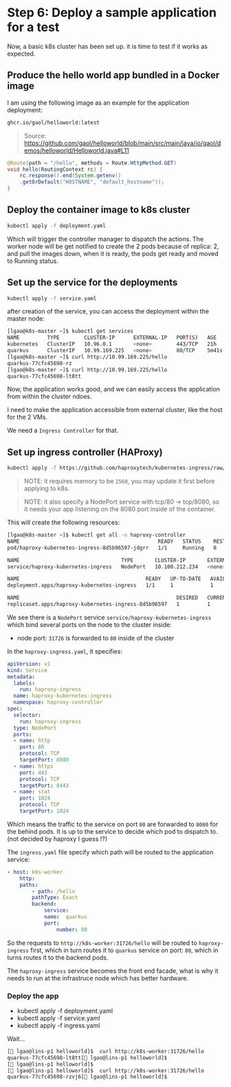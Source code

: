 # Step 6: Deploy a sample application for a test

Now, a basic k8s cluster has been set up. it is time to test if it works as expected.

## Produce the hello world app bundled in a Docker image

I am using the following image as an example for the application deployment:
```bash
ghcr.io/gaol/helloworld:latest
```

> Source: https://github.com/gaol/helloworld/blob/main/src/main/java/io/gaol/demos/helloworld/Helloworld.java#L11

```java
@Route(path = "/hello", methods = Route.HttpMethod.GET)
void hello(RoutingContext rc) {
    rc.response().end(System.getenv()
    .getOrDefault("HOSTNAME", "default_hostname"));
}
```

## Deploy the container image to k8s cluster

```bash
kubectl apply -f deployment.yaml
```

Which will trigger the controller manager to dispatch the actions.
The worker node will be get notified to create the 2 pods because of replica: 2, and pull the images down, when it is ready, the pods get ready and moved to Running status.

## Set up the service for the deployments

```bash
kubectl apply -f service.yaml
```

after creation of the service, you can access the deployment within the master node:

```bash
[lgao@k8s-master ~]$ kubectl get services
NAME         TYPE        CLUSTER-IP      EXTERNAL-IP   PORT(S)   AGE
kubernetes   ClusterIP   10.96.0.1       <none>        443/TCP   21h
quarkus      ClusterIP   10.99.169.225   <none>        80/TCP    5m41s
[lgao@k8s-master ~]$ curl http://10.99.169.225/hello
quarkus-77cfc45698-rz
[lgao@k8s-master ~]$ curl http://10.99.169.225/hello
quarkus-77cfc45698-lt8tt
```

Now, the application works good, and we can easily access the application from within the cluster ndoes.

I need to make the application accessible from external cluster, like the host for the 2 VMs.

We need a `Ingress Controller` for that.

## Set up ingress controller (HAProxy)

```bash
kubectl apply -f https://github.com/haproxytech/kubernetes-ingress/raw/refs/tags/v3.1.4/deploy/haproxy-ingress.yaml
```

> NOTE: it requires memory to be `2560`, you may update it first before applying to k8s.

> NOTE: it also specify a NodePort service with tcp/80 -> tcp/8080, so it needs your app listening on the 8080 port inside of the container.

This will create the following resources:

```bash
[lgao@k8s-master ~]$ kubectl get all -n haproxy-controller
NAME                                             READY   STATUS    RESTARTS   AGE
pod/haproxy-kubernetes-ingress-8d5b96597-jdgrr   1/1     Running   0          55m

NAME                                 TYPE       CLUSTER-IP       EXTERNAL-IP   PORT(S)                                     AGE
service/haproxy-kubernetes-ingress   NodePort   10.100.212.234   <none>        80:31726/TCP,443:30325/TCP,1024:31335/TCP   55m

NAME                                         READY   UP-TO-DATE   AVAILABLE   AGE
deployment.apps/haproxy-kubernetes-ingress   1/1     1            1           55m

NAME                                                   DESIRED   CURRENT   READY   AGE
replicaset.apps/haproxy-kubernetes-ingress-8d5b96597   1         1         1       55m
```

We see there is a `NodePort` service `service/haproxy-kubernetes-ingress` which bind several ports on the node to the cluster inside:

* node port: `31726` is forwarded to `80` inside of the cluster

In the `haproxy-ingress.yaml`, it specifies:

```yaml
apiVersion: v1
kind: Service
metadata:
  labels:
    run: haproxy-ingress
  name: haproxy-kubernetes-ingress
  namespace: haproxy-controller
spec:
  selector:
    run: haproxy-ingress
  type: NodePort
  ports:
  - name: http
    port: 80
    protocol: TCP
    targetPort: 8080
  - name: https
    port: 443
    protocol: TCP
    targetPort: 8443
  - name: stat
    port: 1024
    protocol: TCP
    targetPort: 1024
```
Which means the traffic to the service on port `80` are forwarded to `8080` for the behind pods.
It is up to the service to decide which pod to dispatch to. (not decided by haproxy I guess !?)

The `ingress.yaml` file specify which path will be routed to the application service:

```yaml
- host: k8s-worker
    http:
    paths:
        - path: /hello
        pathType: Exact
        backend:
            service:
            name:  quarkus
            port:
                number: 80
```
So the requests to `http://k8s-worker:31726/hello` will be routed to `haproxy-ingress` first, which in turn routes it to `quarkus` service on port: `80`, which in turns routes it to the backend pods.

The `haproxy-ingress` service becomes the front end facade, what is why it needs to run at the infrastruce node which has better hardware.

### Deploy the app

* kubectl apply -f deployment.yaml
* kubectl apply -f service.yaml
* kubectl apply -f ingress.yaml

Wait...

```bash
[🎩 lgao@lins-p1 helloworld]$  curl http://k8s-worker:31726/hello
quarkus-77cfc45698-lt8tt[🎩 lgao@lins-p1 helloworld]$ 
[🎩 lgao@lins-p1 helloworld]$ 
[🎩 lgao@lins-p1 helloworld]$  curl http://k8s-worker:31726/hello
quarkus-77cfc45698-rzvj6[🎩 lgao@lins-p1 helloworld]$ 
```